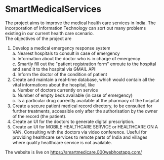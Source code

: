 # SmartMedicalServices
The project aims to improve the medical health care services in India. The incorporation of Information Technology can sort out many problems existing in our current health care scenario.<br>
The objectives of the project are<br>
1. Develop a medical emergency response system<br>
  a. Nearest hospitals to consult in case of emergency<br>
  b. Information about the doctor who is in charge of emergency<br>
  c. Smartly fill out the "patient registration form" enroute to the hospital and send it to the hospital via GMAIL API <br>
  d. Inform the doctor of the condition of patient<br>
2. Create and maintain a real-time database, which would contain all the vital informations about the hospital, like <br>
  a. Number of doctors currently on service<br>
  b. Number of empty beds available (in case of emergency)<br>
  c. Is a particular drug currently available at the pharmacy of the hospital<br>
3. Create a secure patient medical record directory, to be consulted for further treatments, accessible only after the authorisation by the owner of the record (the patient). <br>
4. Create an UI for the doctors to generate digital prescription. <br>
5. Create an UI for MOBILE HEALTHCARE SERVICE or HEALTHCARE ON A VAN. Consulting with the doctors via video conference. Useful for providing healthcare services to remote parts of India and villages where quality healthcare service is not available.<br>

The website is live on https://smartmedicare.000webhostapp.com/
